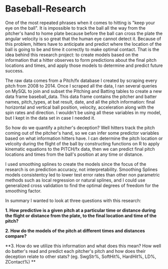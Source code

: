 # Baseball-Research

One of the most repeated phrases when it comes to hitting is "keep your eye on the ball". It is impossible to track the ball all the way from the pitcher's hand to home plate because before the ball can cross the plate the angular velocity is so great that the human eye cannot detect it. Because of this problem, hitters have to anticipate and predict where the location of the ball is going to be and time it correctly to make optimal contact. That is the idea behind this research project: to create models based on the information that a hitter observes to form predictions about the final pitch locations and times, and apply those models to determine and predict future success.

The raw data comes from a Pitch/fx database I created by scraping every pitch from 2008 to 2014. Once I scraped all the data, I ran several queries on MySQL to join and subset the Pitching and Batting tables to create a new data frame baseball_data. This data frame contains the pitcher and batter names, pitch_types, at bat result, date, and all the pitch information: final horizontal and vertical ball position, velocity, acceleration along with the spin rates and direction. I wouldn't be using all these variables in my model, but I kept in the data set in case I needed it.

So how do we quantify a pitcher's deception? Well hitters track the pitch coming out of the pitcher's hand, so we can infer some predictor variables based on what information hitters have. I can determine the pitch location or velcoity  during the flight of the ball by constructing functions on R to apply kinematic equations to the PITCH/fx data, then we can predict final pitch locations and times from the ball's position at any time or distance.

I used smoothing splines to create the models since the focus of the research is on prediction accuracy, not interpretability. Smoothing Splines models consistentcy led to lower test error rates than other non parametric methods such as local regression or natural splines, and I could use generalized cross validation to find the optimal degrees of freedom for the smoothing factor.

In summary I wanted to look at three questions with this research:

**1. How predictive is a given pitch at a particular time or distance during the flight or distance from the plate, to the final location and time of the pitch?**

**2. How do the models of the pitch at different times and distances compare?**

**3. How do we utilize this information and what does this mean? How well do batter's read and predict each pitcher's pitch and how does their deception relate to other stats? (eg. SwgStr%, SoftHit%, HardHit%, LD%, ZContact%) **













